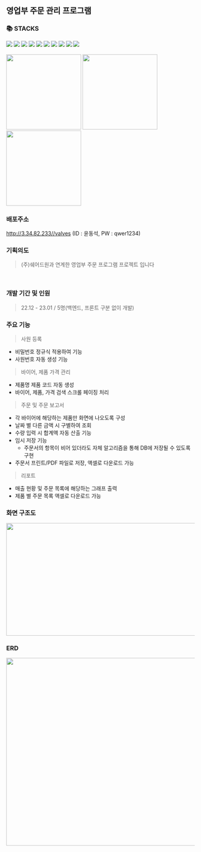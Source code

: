 ## 영업부 주문 관리 프로그램</br>
### 📚 STACKS</br>
<div>
<img src="https://img.shields.io/badge/html5-E34F26?style=for-the-badge&logo=html5&logoColor=white">
<img src="https://img.shields.io/badge/css3-1572B6?style=for-the-badge&logo=css3&logoColor=white">
<img src="https://img.shields.io/badge/JSP-0095DE?style=for-the-badge&logo=JSP&logoColor=white">
<img src="https://img.shields.io/badge/javascript-F7DF1E?style=for-the-badge&logo=javascript&logoColor=black">
<img src="https://img.shields.io/badge/java-007396?style=for-the-badge&logo=java&logoColor=white">
<img src="https://img.shields.io/badge/springboot-6DB33F?style=for-the-badge&logo=springboot&logoColor=white">
<img src="https://img.shields.io/badge/MyBatis-569A3?style=for-the-badge&logo=MyBatis&logoColor=white">
<img src="https://img.shields.io/badge/mariaDB-003545?style=for-the-badge&logo=mariaDB&logoColor=white">
<img src="https://img.shields.io/badge/AWS EC2-FF9900?style=for-the-badge&logo=AWS EC2&logoColor=white">
<img src="https://img.shields.io/badge/jQuery-569A31?style=for-the-badge&logo=jQuery&logoColor=white"><br>
</div>
</br>

<div>
<img src="https://user-images.githubusercontent.com/110441578/236382837-4d0b44c2-436b-49b3-9134-cda1fe1d4498.png" width="200" height="200">
<img src="https://user-images.githubusercontent.com/110441578/236382995-fcd66072-17b1-4009-a66a-634dbb0e7c84.png" width="200" height="200">
<img src="https://user-images.githubusercontent.com/110441578/236383124-06136067-0a28-4016-b3c0-32df0b58ea49.png" width="200" height="200">
</div>

### 배포주소
http://3.34.82.233//valves (ID : 윤동석, PW : qwer1234)

###  기획의도
> (주)쉐어드원과 연계한 영업부 주문 프로그램 프로젝트 입니다
<br>

### 개발 기간 및 인원
> 22.12 - 23.01 / 5명(백엔드, 프론트 구분 없이 개발)

### 주요 기능
> 사원 등록
- 비밀번호 정규식 적용하여 기능 
- 사원번호 자동 생성 기능

> 바이어, 제품 가격 관리
- 제품명 제품 코드 자동 생성
- 바이어, 제품, 가격 검색 스크롤 페이징 처리

> 주문 및 주문 보고서
- 각 바이어에 해당하는 제품만 화면에 나오도록 구성
- 날짜 별 다른 금액 시 구별하여 조회
- 수량 입력 시 합계액 자동 산출 기능
- 임시 저장 기능
  - 주문서의 항목이 비어 있더라도 자체 알고리즘을 통해 DB에 저장될 수 있도록 구현
- 주문서 프린트/PDF 파일로 저장, 액셀로 다운로드 가능

> 리포트
- 매출 현황 및 주문 목록에 해당하는 그래프 출력
- 제품 별 주문 목록 액셀로 다운로드 가능 

### 화면 구조도
<img src="https://user-images.githubusercontent.com/110441578/236383895-2f23eb8f-e548-4a34-bd49-cda31159028d.PNG" width="700" height="300">


### ERD
<img src="https://user-images.githubusercontent.com/110441578/236383799-bb1787bc-695a-4e8b-85de-22ceea094036.png" width="600" height="500">
